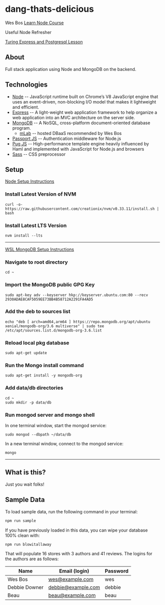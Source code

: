 # dang-thats-delicious

Wes Bos [Learn Node Course](https://learnnode.com)

Useful Node Refresher

[Turing Express and Postgresql Lesson](http://frontend.turing.io/lessons/module-4/knex-postgres)

## About

Full stack application using Node and MongoDB on the backend.

## Technologies

* [Node](https://nodejs.org/en/) -- JavaScript runtime built on Chrome’s V8 JavaScript engine that uses an event-driven, non-blocking I/O model that makes it lightweight and efficient.
* [Express](https://expressjs.com/) -- A light-weight web application framework to help organize a web application into an MVC architecture on the server side.
* [MongoDB](https://www.mongodb.com/) -- A NoSQL, cross-platform document-oriented database program.
  * [mLab](https://mlab.com/) -- hosted DBaaS recommended by Wes Bos
* [Passport JS](http://www.passportjs.org/) -- Authentication middleware for Node.js
* [Pug JS](https://pugjs.org/api/getting-started.html) --  High-performance template engine heavily influenced by Haml and implemented with JavaScript for Node.js and browsers
* [Sass](https://sass-lang.com/) -- CSS preprocessor


## Setup

[Node Setup Instructions](https://github.com/creationix/nvm)

### Install Latest Version of NVM

```
curl -o- https://raw.githubusercontent.com/creationix/nvm/v0.33.11/install.sh | bash
```

### Install Latest LTS Version

```
nvm install --lts
```

----------------------

[WSL MongoDB Setup Instructions](https://gist.github.com/Mikeysax/cc86c30903727c556bcce960f7e4d59b)

### Navigate to root directory

```
cd ~
```
### Import the MongoDB public GPG Key

```
sudo apt-key adv --keyserver hkp://keyserver.ubuntu.com:80 --recv 2930ADAE8CAF5059EE73BB4B58712A2291FA4AD5
```

### Add the deb to sources list

```
echo "deb [ arch=amd64,arm64 ] https://repo.mongodb.org/apt/ubuntu xenial/mongodb-org/3.6 multiverse" | sudo tee /etc/apt/sources.list.d/mongodb-org-3.6.list
```

### Reload local pkg database

```
sudo apt-get update
```

### Run the Mongo install command

```
sudo apt-get install -y mongodb-org
```

### Add data/db directories

```
cd ~
sudo mkdir -p data/db
```

### Run mongod server and mongo shell

In one terminal window, start the mongod service:

```
sudo mongod --dbpath ~/data/db
```

In a new terminal window, connect to the mongod service:

```
mongo
```
---------------

## What is this?

Just you wait folks!

## Sample Data

To load sample data, run the following command in your terminal:

```bash
npm run sample
```

If you have previously loaded in this data, you can wipe your database 100% clean with:

```bash
npm run blowitallaway
```

That will populate 16 stores with 3 authors and 41 reviews. The logins for the authors are as follows:

|Name|Email (login)|Password|
|---|---|---|
|Wes Bos|wes@example.com|wes|
|Debbie Downer|debbie@example.com|debbie|
|Beau|beau@example.com|beau|


